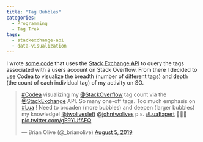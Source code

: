 ```yaml
---
title: "Tag Bubbles"
categories:
  - Programming
  - Tag Trek
tags:
  - stackexchange-api
  - data-visualization
---
```


I wrote [some code](https://github.com/brianolive/TagBubbles.codea) that uses the [Stack Exchange API](https://api.stackexchange.com) to query the tags associated with a users account on Stack Overflow. From there I decided to use Codea to visualize the breadth (number of different tags) and depth (the count of each individual tag) of my activity on SO.

<blockquote class="twitter-tweet"><p lang="en" dir="ltr"><a href="https://twitter.com/hashtag/Codea?src=hash&amp;ref_src=twsrc%5Etfw">#Codea</a> visualizing my <a href="https://twitter.com/StackOverflow?ref_src=twsrc%5Etfw">@StackOverflow</a> tag count via the <a href="https://twitter.com/StackExchange?ref_src=twsrc%5Etfw">@StackExchange</a> API. So many one-off tags. Too much emphasis on <a href="https://twitter.com/hashtag/Lua?src=hash&amp;ref_src=twsrc%5Etfw">#Lua</a> ! Need to broaden (more bubbles) and deepen (larger bubbles) my knowledge! <a href="https://twitter.com/twolivesleft?ref_src=twsrc%5Etfw">@twolivesleft</a> <a href="https://twitter.com/johntwolives?ref_src=twsrc%5Etfw">@johntwolives</a> p.s. <a href="https://twitter.com/hashtag/LuaExpert?src=hash&amp;ref_src=twsrc%5Etfw">#LuaExpert</a> 💪🏼😂 <a href="https://t.co/gE9YiJfAEQ">pic.twitter.com/gE9YiJfAEQ</a></p>&mdash; Brian Olive (@_brianolive) <a href="https://twitter.com/_brianolive/status/1158206383940100101?ref_src=twsrc%5Etfw">August 5, 2019</a></blockquote> <script async src="https://platform.twitter.com/widgets.js" charset="utf-8"></script>